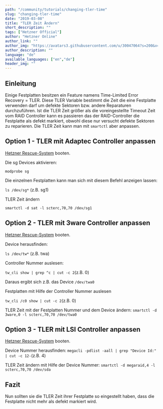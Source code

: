```yaml
---
path: "/community/tutorials/changing-tler-time"
slug: "changing-tler-time"
date: "2019-03-08"
title: "TLER Zeit Ändern"
short_description: ""
tags: ["Hetzner Official"]
author: "Hetzner Online"
author_link: ""
author_img: "https://avatars3.githubusercontent.com/u/30047064?s=200&v=4"
author_description: ""
language: "de"
available_languages: ["en","de"]
header_img: ""
---
```



## Einleitung
Einige Festplatten besitzen ein Feature namens Time-Limited Error Recovery = TLER. Diese TLER Variable bestimmt die Zeit die eine Festplatte verwenden darf um defekte Sektoren bzw. andere Reparaturen durchzuführen. Ist die TLER Zeit größer als die voreingestellte Timeout Zeit vom RAID Controller kann es passieren das der RAID-Controller die Festplatte als defekt markiert, obwohl diese nur versucht defekte Sektoren zu reparieren. Die TLER Zeit kann man mit `smartctl` aber anpassen.

## Option 1 - TLER mit Adaptec Controller anpassen
[Hetzner Rescue-System](https://wiki.hetzner.de/index.php/Hetzner_Rescue-System) booten.

Die sg Devices aktivieren:

`modprobe sg`

Die einzelnen Festplatten kann man sich mit diesem Befehl anzeigen lassen:

`ls /dev/sg*`
(z.B. sg1)

TLER Zeit ändern

`smartctl -d sat -l scterc,70,70 /dev/sg1`

## Option 2 - TLER mit 3ware Controller anpassen
[Hetzner Rescue-System](https://wiki.hetzner.de/index.php/Hetzner_Rescue-System) booten.

Device herausfinden:

`ls /dev/tw*`
(z.B. twa)

Controller Nummer auslesen:

`tw_cli show | grep ^c | cut -c 2`(z.B. 0)

Daraus ergibt sich z.B. das Device `/dev/twa0`

Festplatten mit Hilfe der Controller Nummer auslesen

`tw_cli /c0 show | cut -c 2`(z.B. 0)

TLER Zeit mit der Festplatten Nummer und dem Device ändern:
`smartctl -d 3ware,0 -l scterc,70,70 /dev/twa0`

## Option 3 - TLER mit LSI Controller anpassen
[Hetzner Rescue-System](https://wiki.hetzner.de/index.php/Hetzner_Rescue-System) booten.

Device Nummer herausfinden:
`megacli -pdlist -aall | grep "Device Id:" | cut -c 12-`(z.B. 4)

TLER Zeit ändern mit Hilfe der Device Nummer:
`smartctl -d megaraid,4 -l scterc,70,70 /dev/sda`

## Fazit
Nun sollten sie die TLER Zeit ihrer Festplatte so eingestellt haben, dass die Festplatte nicht mehr als defekt markiert wird.
